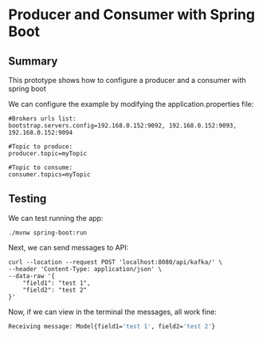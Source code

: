 # Producer and Consumer with Spring Boot

## Summary
This prototype shows how to configure a producer and a consumer with spring boot

We can configure the example by modifying the application.properties file:

```
#Brokers urls list:
bootstrap.servers.config=192.168.0.152:9092, 192.168.0.152:9093, 192.168.0.152:9094

#Topic to produce:
producer.topic=myTopic

#Topic to consume:
consumer.topics=myTopic
```

## Testing
We can test running the app:

```
./mvnw spring-boot:run
```

Next, we can send messages to API:

```
curl --location --request POST 'localhost:8080/api/kafka/' \
--header 'Content-Type: application/json' \
--data-raw '{
    "field1": "test 1",
    "field2": "test 2"
}'
```

Now, if we can view in the terminal the messages, all work fine:

```bash
Receiving message: Model{field1='test 1', field2='test 2'}
```


